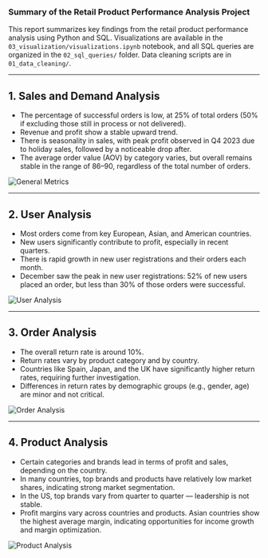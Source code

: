 ### Summary of the Retail Product Performance Analysis Project

This report summarizes key findings from the retail product performance analysis using Python and SQL. 
Visualizations are available in the `03_visualization/visualizations.ipynb` notebook, and all SQL queries are organized in the `02_sql_queries/` folder. 
Data cleaning scripts are in `01_data_cleaning/`.

---

## 1. Sales and Demand Analysis

- The percentage of successful orders is low, at 25% of total orders (50% if excluding those still in process or not delivered).
- Revenue and profit show a stable upward trend.
- There is seasonality in sales, with peak profit observed in Q4 2023 due to holiday sales, followed by a noticeable drop after.
- The average order value (AOV) by category varies, but overall remains stable in the range of 86–90, regardless of the total number of orders.

![General Metrics](powerbi/screenshots/general_metrics.png)

---

## 2. User Analysis

- Most orders come from key European, Asian, and American countries.
- New users significantly contribute to profit, especially in recent quarters.
- There is rapid growth in new user registrations and their orders each month.
- December saw the peak in new user registrations: 52% of new users placed an order, but less than 30% of those orders were successful.

![User Analysis](powerbi/screenshots/user_analysis.png)

---

## 3. Order Analysis

- The overall return rate is around 10%.
- Return rates vary by product category and by country.
- Countries like Spain, Japan, and the UK have significantly higher return rates, requiring further investigation.
- Differences in return rates by demographic groups (e.g., gender, age) are minor and not critical.

![Order Analysis](powerbi/screenshots/order_analysis.png)

---

## 4. Product Analysis

- Certain categories and brands lead in terms of profit and sales, depending on the country.
- In many countries, top brands and products have relatively low market shares, indicating strong market segmentation.
- In the US, top brands vary from quarter to quarter — leadership is not stable.
- Profit margins vary across countries and products. Asian countries show the highest average margin, indicating opportunities for income growth and margin optimization.

![Product Analysis](powerbi/screenshots/product_analysis.png)
